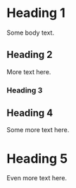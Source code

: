 # Heading 1

Some body text.

## Heading 2

More text here.



### Heading 3

## Heading 4

Some more text here.

Heading 5
=========

Even more text here.